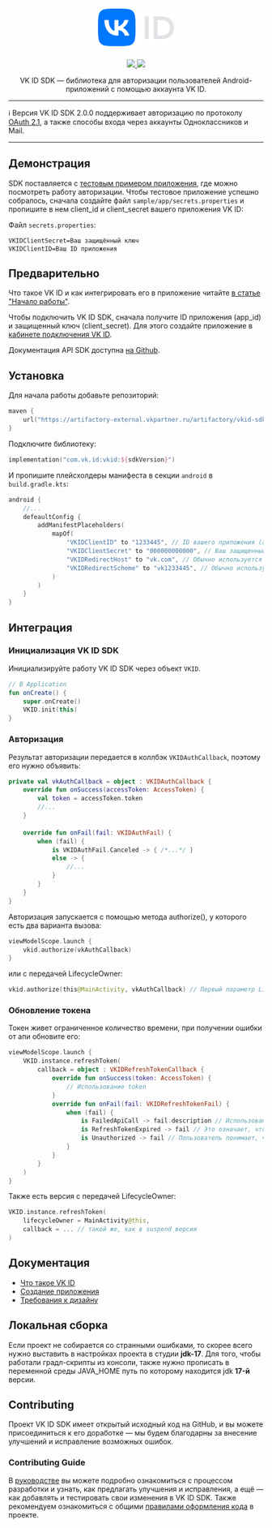 <div align="center">
  <h1 align="center">
    <img src="logo.svg" width="150" alt="VK ID SDK Logo">
  </h1>
  <p align="center">
    <a href="LICENSE">
      <img src="https://img.shields.io/npm/l/@vkid/sdk?maxAge=3600">
    </a>
    <a href="https://artifactory-external.vkpartner.ru/ui/native/vkid-sdk-android/com/vk/id/">
        <img src="https://img.shields.io/maven-metadata/v?metadataUrl=https%3A%2F%2Fartifactory-external.vkpartner.ru%2Fartifactory%2Fvkid-sdk-android%2Fcom%2Fvk%2Fid%2Fvkid%2Fmaven-metadata.xml"/>
    </a>
  </p>
  <p align="center">
    VK ID SDK — библиотека для авторизации пользователей Android-приложений с помощью аккаунта VK ID.
  </p>
</div>

---

:information_source: Версия VK ID SDK 2.0.0 поддерживает авторизацию по протоколу [OAuth 2.1](https://datatracker.ietf.org/doc/html/draft-ietf-oauth-v2-1-10), а также способы входа через аккаунты Одноклассников и Mail.

---

## Демонстрация

SDK поставляется с [тестовым примером приложения](sample/app), где можно посмотреть работу авторизации.
Чтобы тестовое приложение успешно собралось, сначала создайте файл `sample/app/secrets.properties` и пропишите в нем client_id и client_secret вашего приложения VK ID:


Файл `secrets.properties`:
```
VKIDClientSecret=Ваш защищённый ключ
VKIDClientID=Ваш ID приложения
```

## Предварительно

Что такое VK ID и как интегрировать его в приложение читайте [в статье "Начало работы"](https://id.vk.com/about/business/go/docs/ru/vkid/latest/vk-id/connection/android/install).

Чтобы подключить VK ID SDK, сначала получите ID приложения (app_id) и защищенный ключ (client_secret). Для этого создайте приложение в [кабинете подключения VK ID](https://id.vk.com/business/go).

Документация API SDK доступна [на Github](https://vkcom.github.io/vkid-android-sdk/).

## Установка

Для начала работы добавьте репозиторий:
```kotlin
maven {
    url("https://artifactory-external.vkpartner.ru/artifactory/vkid-sdk-android/")
}
```

Подключите библиотеку:
```kotlin
implementation("com.vk.id:vkid:${sdkVersion}")
```

И пропишите плейсхолдеры манифеста в секции `android` в `build.gradle.kts`:
```kotlin
android {
    //...
    defeaultConfig {
        addManifestPlaceholders(
            mapOf(
                "VKIDClientID" to "1233445", // ID вашего приложения (app_id).
                "VKIDClientSecret" to "000000000000", // Ваш защищенный ключ (client_secret).
                "VKIDRedirectHost" to "vk.com", // Обычно используется vk.com.
                "VKIDRedirectScheme" to "vk1233445", // Обычно используется vk{ID приложения}.
            )
        )
    }
}
```

## Интеграция
### Инициализация VK ID SDK
Инициализируйте работу VK ID SDK через объект `VKID`.
```kotlin
// В Application
fun onCreate() {
    super.onCreate()
    VKID.init(this)
}
```
### Авторизация
Результат авторизации передается в коллбэк `VKIDAuthCallback`, поэтому его нужно объявить:
```kotlin
private val vkAuthCallback = object : VKIDAuthCallback {
    override fun onSuccess(accessToken: AccessToken) {     
        val token = accessToken.token
        //...
    }
 
    override fun onFail(fail: VKIDAuthFail) {
        when (fail) {
            is VKIDAuthFail.Canceled -> { /*...*/ }
            else -> {
                //...
            }
        }
    }
}
```
Авторизация запускается с помощью метода authorize(), у которого есть два варианта вызова:
```kotlin
viewModelScope.launch {
    vkid.authorize(vkAuthCallback)
}
```
или с передачей LifecycleOwner:
```kotlin
vkid.authorize(this@MainActivity, vkAuthCallback) // Первый параметр LifecycleOwner, например активити.
```

### Обновление токена
Токен живет ограниченное количество времени, при получении ошибки от апи обновите его:
```kotlin
viewModelScope.launch {
    VKID.instance.refreshToken(
        callback = object : VKIDRefreshTokenCallback {
            override fun onSuccess(token: AccessToken) {
                // Использование token
            }
            override fun onFail(fail: VKIDRefreshTokenFail) {
                when (fail) {
                    is FailedApiCall -> fail.description // Использование текста ошибки
                    is RefreshTokenExpired -> fail // Это означает, что нужно пройти авторизацию заново
                    is Unauthorized -> fail // Пользователь понимает, что сначала нужно авторизоваться
                }
            }
        }
    )
}
```

Также есть версия с передачей LifecycleOwner:
```kotlin
VKID.instance.refreshToken(
    lifecycleOwner = MainActivity@this,
    callback = ... // такой же, как в suspend версии
)
```

## Документация

- [Что такое VK ID](https://id.vk.com/about/business/go/docs/ru/vkid/latest/vk-id/intro/start-page)
- [Создание приложения](https://id.vk.com/about/business/go/docs/ru/vkid/latest/vk-id/connection/create-application)
- [Требования к дизайну](https://id.vk.com/about/business/go/docs/ru/vkid/latest/vk-id/connection/guidelines/design-rules-oauth)

## Локальная сборка
Если проект не собирается со странными ошибками, то скореe всего нужно выставить в настройках проекта в студии **jdk-17**. Для того, чтобы работали градл-скрипты из консоли, также нужно прописать в переменной среды JAVA_HOME путь по которому находится jdk **17-й** версии.

## Contributing
Проект VK ID SDK имеет открытый исходный код на GitHub, и вы можете присоединиться к его доработке — мы будем благодарны за внесение улучшений и исправление возможных ошибок.

### Contributing Guide
В [руководстве](CONTRIBUTING.md) вы можете подробно ознакомиться с процессом разработки и узнать, как предлагать улучшения и исправления, а ещё — как добавлять и тестировать свои изменения в VK ID SDK.
Также рекомендуем ознакомиться с общими [правилами оформления кода](CODE_STYLE.md) в проекте.
